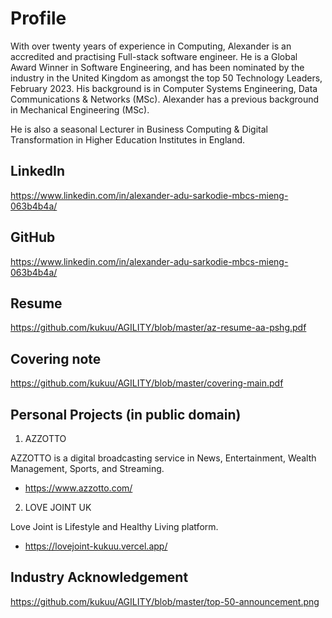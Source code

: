 # Profile
With over twenty years of experience in Computing, Alexander is an accredited and practising Full-stack software engineer. He is a Global Award Winner in Software Engineering, and has been nominated by the industry in the United Kingdom as amongst the top 50 Technology Leaders, February 2023. His background is in Computer Systems Engineering, Data Communications & Networks (MSc). Alexander has a previous background in Mechanical Engineering (MSc).

He is also a seasonal Lecturer in Business Computing & Digital Transformation in Higher Education Institutes in England.

## LinkedIn 
  https://www.linkedin.com/in/alexander-adu-sarkodie-mbcs-mieng-063b4b4a/
  
## GitHub 
  https://www.linkedin.com/in/alexander-adu-sarkodie-mbcs-mieng-063b4b4a/

## Resume 
  https://github.com/kukuu/AGILITY/blob/master/az-resume-aa-pshg.pdf

## Covering note   
 https://github.com/kukuu/AGILITY/blob/master/covering-main.pdf
  
## Personal Projects (in public domain)
  1. AZZOTTO
  
  AZZOTTO is a digital broadcasting service in News, Entertainment, Wealth Management, Sports, and Streaming. 
  - https://www.azzotto.com/
  
  2. LOVE JOINT UK
  
  Love Joint is Lifestyle and Healthy Living platform.
  - https://lovejoint-kukuu.vercel.app/

## Industry Acknowledgement
https://github.com/kukuu/AGILITY/blob/master/top-50-announcement.png


